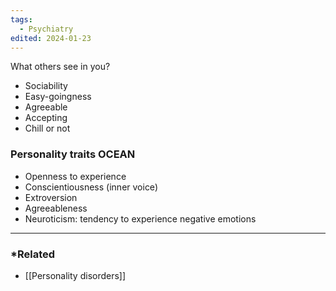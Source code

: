 ```yaml
---
tags:
  - Psychiatry
edited: 2024-01-23
---
```

What others see in you?
- Sociability 
- Easy-goingness
- Agreeable
- Accepting 
- Chill or not

### Personality traits OCEAN
- Openness to experience
- Conscientiousness (inner voice) 
- Extroversion 
- Agreeableness 
- Neuroticism: tendency to experience negative emotions

---
### *Related
- [[Personality disorders]] 